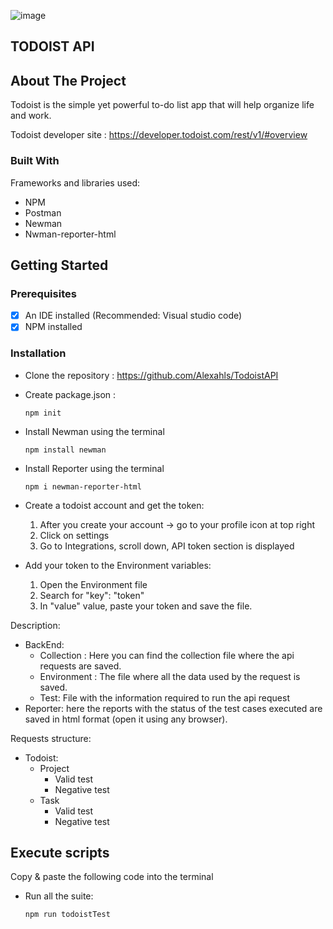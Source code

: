 
![image](https://user-images.githubusercontent.com/92478365/138358383-120b04b1-77ce-4380-9a05-3bf2c15bf4eb.png)
<!-- ABOUT THE PROJECT -->
## TODOIST API
<!-- ABOUT THE PROJECT -->
## About The Project
Todoist is the simple yet powerful to-do list app that will help organize life and work.

Todoist developer site : https://developer.todoist.com/rest/v1/#overview



### Built With
Frameworks and libraries used:
* NPM
* Postman
* Newman
* Nwman-reporter-html
	
	
<!-- GETTING STARTED -->
## Getting Started
	
### Prerequisites
- [x] An IDE installed  (Recommended: Visual studio code)
- [x] NPM installed
	
### Installation
- Clone the repository : https://github.com/Alexahls/TodoistAPI
- Create package.json :
  ```
  npm init
  ```
- Install Newman using the terminal
	 ```
	npm install newman
	```
- Install Reporter using the terminal
	```
	npm i newman-reporter-html
	```
- Create a todoist account and get the token:
  1. After you create your account -> go to your profile icon at top right
  2. Click on settings
  3. Go to Integrations, scroll down, API token section is displayed

- Add your token to the Environment variables: 
  1. Open the Environment file
  2. Search for "key": "token"
  3. In "value" value,  paste your token and save the file.


	   
Description:  
- BackEnd:
	* Collection : Here you can  find the collection file where the api requests are saved. 
	* Environment : The file where all the data used by the request is saved.
	* Test: File with the information required to run the api request
- Reporter: here the reports with the status of the test cases executed are saved in html format (open it using any browser).

Requests structure:  
- Todoist:
	- Project
	  - Valid test
	  - Negative test
	- Task
	  - Valid test
	  - Negative test 



<!-- EXECUTING SCRIPTS  -->
## Execute scripts
Copy & paste the following code into the terminal
- Run all the suite:
	```
	npm run todoistTest
	```
